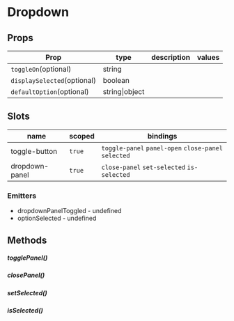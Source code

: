 # Dropdown




## Props

| Prop | type | description | values |
| ---- | ---- | ----------- | ------ |
| `toggleOn`<span>(optional)</span> | string |  |  |
| `displaySelected`<span>(optional)</span> | boolean |  |  |
| `defaultOption`<span>(optional)</span> | string\|object |  |  |

## Slots

| name | scoped | bindings |
| ---- | ------ | -------- |
| toggle-button | `true` | `toggle-panel` `panel-open` `close-panel` `selected` |
| dropdown-panel | `true` | `close-panel` `set-selected` `is-selected` |

### Emitters


 - dropdownPanelToggled - undefined
 - optionSelected - undefined

## Methods

##### togglePanel()

##### closePanel()

##### setSelected()

##### isSelected()
